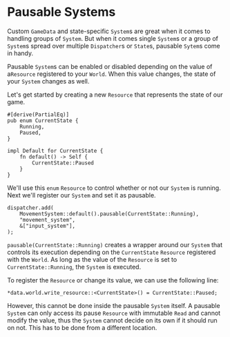 # Pausable Systems

Custom `GameData` and state-specific `System`s are great when it comes to handling groups of `System`. But when it comes single `System`s or a group of `System`s spread over multiple `Dispatcher`s or `State`s, pausable `Sytem`s come in handy.

Pausable `System`s can be enabled or disabled depending on the value of a`Resource` registered to your `World`. When this value changes, the state of your `System` changes as well.

Let's get started by creating a new `Resource` that represents the state of our game.

```rust,no_run,noplaypen
#[derive(PartialEq)]
pub enum CurrentState {
    Running,
    Paused,
}

impl Default for CurrentState {
    fn default() -> Self {
        CurrentState::Paused
    }
}
```

We'll use this `enum` `Resource` to control whether or not our `System` is running. Next we'll register our `System` and set it as pausable.

```rust,no_run,noplaypen
dispatcher.add(
    MovementSystem::default().pausable(CurrentState::Running),
    "movement_system",
    &["input_system"],
);
```

`pausable(CurrentState::Running)` creates a wrapper around our `System` that controls its execution depending on the `CurrentState` `Resource` registered with the `World`. As long as the value of the `Resource` is set to `CurrentState::Running`, the `System` is executed.

To register the `Resource` or change its value, we can use the following line:

```rust,no_run,noplaypen
*data.world.write_resource::<CurrentState>() = CurrentState::Paused;
```

However, this cannot be done inside the pausable `System` itself. A pausable `System` can only access its pause `Resource` with immutable `Read` and cannot modify the value, thus the `System` cannot decide on its own if it should run on not. This has to be done from a different location. 